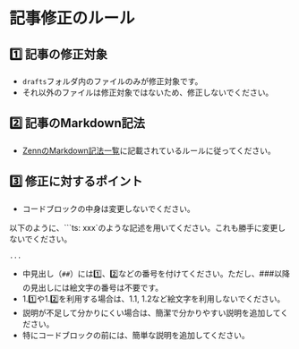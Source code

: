 # 記事修正のルール

## 1️⃣ 記事の修正対象

- `drafts`フォルダ内のファイルのみが修正対象です。
- それ以外のファイルは修正対象ではないため、修正しないでください。

## 2️⃣ 記事のMarkdown記法

- [ZennのMarkdown記法一覧](https://zenn.dev/zenn/articles/markdown-guide)に記載されているルールに従ってください。

## 3️⃣ 修正に対するポイント

- コードブロックの中身は変更しないでください。

以下のように、```ts: xxx`のような記述を用いてください。これも勝手に変更しないでください。

```ts: app/routes/api.graphql/route.ts
...
```

- 中見出し（`##`）には1️⃣、2️⃣などの番号を付けてください。ただし、###以降の見出しには絵文字の番号は不要です。
- 1.1️⃣や1.2️⃣を利用する場合は、1.1, 1.2など絵文字を利用しないでください。
- 説明が不足して分かりにくい場合は、簡潔で分かりやすい説明を追加してください。
- 特にコードブロックの前には、簡単な説明を追加してください。
